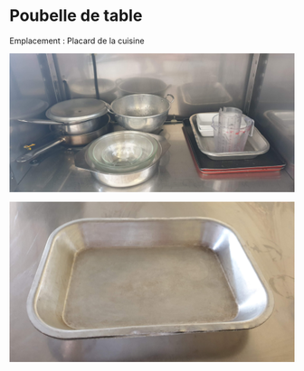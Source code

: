# Poubelle de table

Emplacement : Placard de la cuisine

![Placard de la cuisine](/placardcuisine.jpg)


![poubelledetable.jpg](/poubelledetable.jpg)
